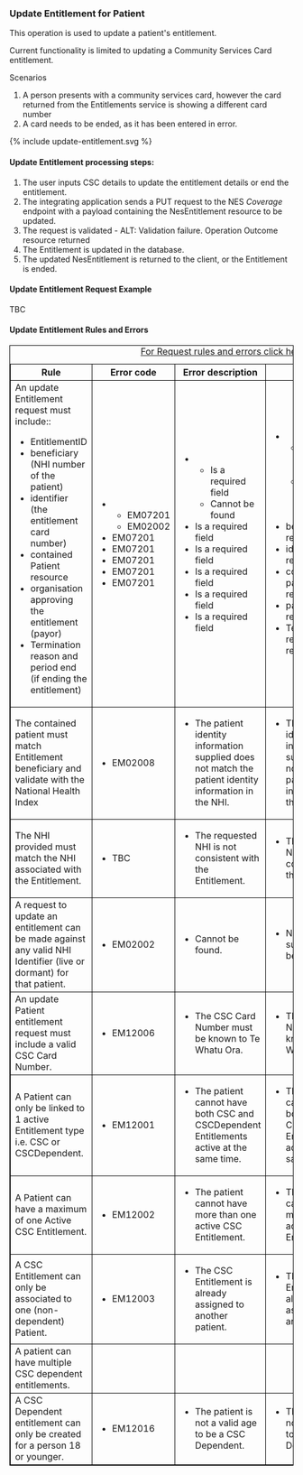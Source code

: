 

### Update Entitlement for Patient

This operation is used to update a patient's entitlement.

Current functionality is limited to updating a Community Services Card entitlement.

Scenarios
1. A person presents with a community services card, however the card returned from the Entitlements service is showing a different card number
2. A card needs to be ended, as it has been entered in error.

<div>
{% include update-entitlement.svg %}
</div>


####  Update Entitlement processing steps:

1. The user inputs CSC details to update the entitlement details or end the entitlement.
2. The integrating application sends a PUT request to the NES *Coverage* endpoint with a payload containing the NesEntitlement resource to be updated.
3. The request is validated - ALT: Validation failure. Operation Outcome resource returned
4. The Entitlement is updated in the database.
5. The updated NesEntitlement is returned to the client, or the Entitlement is ended.


####  Update  Entitlement Request Example 
TBC

<h4>Update Entitlement Rules and Errors</h4>
<table>
<style>
table, th, td {
  border: 1px solid black;
  border-collapse: collapse;
}
</style>
<caption><a href="general.html#request-rules-and-errors">For Request rules and errors click here</a></caption>
<tr><th>Rule</th>
<th>Error code</th>
<th>Error description</th>
<th>Error text</th>
<th>Http code</th></tr>

<tr>
<td>An update Entitlement request must include::
<ul>
  <li>EntitlementID</li>
  <li>beneficiary (NHI number of the patient)</li>
  <li>identifier (the entitlement card number)</li>
  <li>contained Patient resource</li>
  <li>organisation approving the entitlement (payor)</li>
  <li>Termination reason and period end (if ending the entitlement)</li>
</ul>
</td>
<td>
 <ul>
  <li>
    <ul>
      <li>EM07201</li>
      <li>EM02002</li>
    </ul>
  </li>
  <li>EM07201</li>
  <li>EM07201</li>
  <li>EM07201</li>
  <li>EM07201</li>
  <li>EM07201</li>
 </ul>
</td>
<td>
 <ul>
  <li>
    <ul>
      <li>Is a required field</li>
      <li>Cannot be found</li>
    </ul>
  </li>
  <li>Is a required field</li>
  <li>Is a required field</li>
  <li>Is a required field</li>
  <li>Is a required field</li>
  <li>Is a required field</li>
 </ul>
</td>
<td>
 <ul>
  <li>
    <ul>
      <li>EntitlementID is a required field</li>
      <li>Supplied entitlement-id cannot be found</li>
    </ul>
  </li>
  <li>beneficiary is a required field</li>
  <li>identifier is a required field</li>
  <li>contained patient is a required field</li>
  <li>payor is a required field</li>
   <li>Termination reason is a required field</li>
 </ul>
</td>
<td>
 <ul>
  <li>
    <ul>
      <li></li>400 Bad request</li>
      <li></li>400 Bad request</li>
    </ul>
  </li>    
  <li>400 Bad request</li>
  <li>400 Bad request</li>
  <li>400 Bad request</li>
  <li>400 Bad request</li>
  <li>400 Bad request</li>
 </ul>
 </td>
</tr>

<tr>
<td>The contained patient must match Entitlement beneficiary and validate with the National Health Index</td>
<td>
 <ul>
  <li>EM02008</li>
 </ul>
</td>
<td>
 <ul>
  <li>The patient identity information supplied does not match the patient identity information in the NHI.</li>
 </ul>
</td>
<td>
 <ul>
  <li>The patient identity information supplied does not match the patient identity information in the NHI.</li>
 </ul>
</td>
<td>
 <ul>
  <li>400 Bad request</li>
 </ul>
 </td>
</tr>

<tr>
<td>The NHI provided must match the NHI associated with the Entitlement.</td>
<td>
 <ul>
  <li>TBC</li>
 </ul>
</td>
<td>
 <ul>
  <li>The requested NHI is not consistent with the Entitlement.</li>
 </ul>
</td>
<td>
 <ul>
  <li>The requested NHI is not consistent with the Entitlement.</li>
 </ul>
</td>
<td>
 <ul>
  <li>400 Bad request</li>
 </ul>
 </td>
</tr>

<tr>
<td>A request to update an entitlement can be made against any valid NHI Identifier (live or dormant) for that patient.</td>
<td>
 <ul>
  <li>EM02002</li>
 </ul>
</td>
<td>
 <ul>
  <li>Cannot be found.</li>
 </ul>
</td>
<td>
 <ul>
  <li>NHI number supplied cannot be found.</li>
 </ul>
</td>
<td>
 <ul>
  <li>400 Bad request</li>
 </ul>
 </td>
</tr>

<tr>
<td>An update Patient entitlement request must include a valid CSC Card Number.</td>
<td>
 <ul>
  <li>EM12006</li>
 </ul>
</td>
<td>
 <ul>
  <li>The CSC Card Number must be known to Te Whatu Ora.</li>
 </ul>
</td>
<td>
 <ul>
  <li>The CSC Card Number must be known to Te Whatu Ora.</li>
 </ul>
</td>
<td>
 <ul>
  <li>400 Bad request</li>
 </ul>
 </td>
</tr>

<tr>
<td>A Patient can only be linked to 1 active Entitlement type i.e. CSC or CSCDependent.</td>
<td>
 <ul>
  <li>EM12001</li>
 </ul>
</td>
<td>
 <ul>
  <li>The patient cannot have both CSC and CSCDependent Entitlements active at the same time.</li>
 </ul>
</td>
<td>
 <ul>
  <li>The patient cannot have both CSC and CSCDependent Entitlements active at the same time.</li>
 </ul>
</td>
<td>
 <ul>
  <li>400 Bad request</li>
 </ul>
 </td>
</tr>

<tr>
<td>A Patient can have a maximum of one Active CSC Entitlement.</td>
<td>
 <ul>
  <li>EM12002</li>
 </ul>
</td>
<td>
 <ul>
  <li>The patient cannot have more than one active CSC Entitlement.</li>
 </ul>
</td>
<td>
 <ul>
  <li>The patient cannot have more than one active CSC Entitlement.</li>
 </ul>
</td>
<td>
 <ul>
  <li>400 Bad request</li>
 </ul>
 </td>
</tr>

<tr>
<td>A CSC Entitlement can only be associated to one (non-dependent) Patient.</td>
<td>
 <ul>
  <li>EM12003</li>
 </ul>
</td>
<td>
 <ul>
  <li>The CSC Entitlement is already assigned to another patient.</li>
 </ul>
</td>
<td>
 <ul>
  <li>The CSC Entitlement is already assigned to another patient.</li>
 </ul>
</td>
<td>
 <ul>
  <li>400 Bad request</li>
 </ul>
 </td>
</tr>

<tr>
<td>A patient can have multiple CSC dependent entitlements.</td>
<td>
</td>
<td>
</td>
<td>
</td>
<td>
</td>
</tr>

<tr>
<td>A CSC Dependent entitlement can only be created for a person 18 or younger.</td>
<td>
 <ul>
  <li>EM12016</li>
 </ul>
</td>
<td>
 <ul>
  <li>The patient is not a valid age to be a CSC Dependent.</li>
 </ul>
</td>
<td>
 <ul>
  <li>The patient is not a valid age to be a CSC Dependent.</li>
 </ul>
</td>
<td>
 <ul>
  <li>400 Bad request</li>
 </ul>
 </td>
</tr>
</table>
